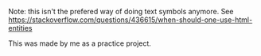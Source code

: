 

Note: this isn't the prefered way of doing text symbols anymore. See https://stackoverflow.com/questions/436615/when-should-one-use-html-entities


This was made by me as a practice project. 